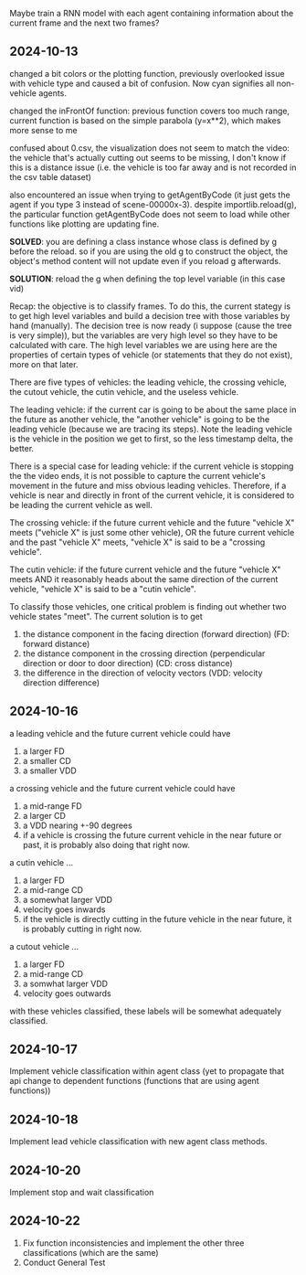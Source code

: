 Maybe train a RNN model with each agent containing information about the current frame and the next two frames?

## 2024-10-13

changed a bit colors or the plotting function, previously overlooked issue with vehicle type and caused a bit of confusion. Now cyan signifies all non-vehicle agents.

changed the inFrontOf function: previous function covers too much range, current function is based on the simple parabola (y=x**2), which makes more sense to me

confused about 0.csv, the visualization does not seem to match the video: the vehicle that's actually cutting out seems to be missing, I don't know if this is a distance issue (i.e. the vehicle is too far away and is not recorded in the csv table dataset)

also encountered an issue when trying to getAgentByCode (it just gets the agent if you type 3 instead of scene-00000x-3). despite importlib.reload(g), the particular function getAgentByCode does not seem to load while other functions like plotting are updating fine.

**SOLVED**: you are defining a class instance whose class is defined by g before the reload. so if you are using the old g to construct the object, the object's method content will not update even if you reload g afterwards.

**SOLUTION**: reload the g when defining the top level variable (in this case vid)

Recap: the objective is to classify frames. To do this, the current stategy is to get high level variables and build a decision tree with those variables by hand (manually). The decision tree is now ready (i suppose (cause the tree is very simple)), but the variables are very high level so they have to be calculated with care. The high level variables we are using here are the properties of certain types of vehicle (or statements that they do not exist), more on that later.

There are five types of vehicles: the leading vehicle, the crossing vehicle, the cutout vehicle, the cutin vehicle, and the useless vehicle.

The leading vehicle: if the current car is going to be about the same place in the future as another vehicle, the "another vehicle" is going to be the leading vehicle (because we are tracing its steps). Note the leading vehicle is the vehicle in the position we get to first, so the less timestamp delta, the better.

There is a special case for leading vehicle: if the current vehicle is stopping the the video ends, it is not possible to capture the current vehicle's movement in the future and miss obvious leading vehicles. Therefore, if a vehicle is near and directly in front of the current vehicle, it is considered to be leading the current vehicle as well.

The crossing vehicle: if the future current vehicle and the future "vehicle X" meets ("vehicle X" is just some other vehicle), OR the future current vehicle and the past "vehicle X" meets, "vehicle X" is said to be a "crossing vehicle". 

The cutin vehicle: if the future current vehicle and the future "vehicle X" meets AND it reasonably heads about the same direction of the current vehicle, "vehicle X" is said to be a "cutin vehicle".

To classify those vehicles, one critical problem is finding out whether two vehicle states "meet". The current solution is to get
1. the distance component in the facing direction (forward direction) (FD: forward distance)
2. the distance component in the crossing direction (perpendicular direction or door to door direction) (CD: cross distance)
3. the difference in the direction of velocity vectors (VDD: velocity direction difference)

## 2024-10-16

a leading vehicle and the future current vehicle could have
1. a larger FD
2. a smaller CD
3. a smaller VDD

a crossing vehicle and the future current vehicle could have
1. a mid-range FD
2. a larger CD
3. a VDD nearing +-90 degrees
4. if a vehicle is crossing the future current vehicle in the near future or past, it is probably also doing that right now.

a cutin vehicle ...
1. a larger FD
2. a mid-range CD
3. a somewhat larger VDD
4. velocity goes inwards
5. if the vehicle is directly cutting in the future vehicle in the near future, it is probably cutting in right now.

a cutout vehicle ...
1. a larger FD
2. a mid-range CD
3. a somwhat larger VDD
4. velocity goes outwards

with these vehicles classified, these labels will be somewhat adequately classified.

## 2024-10-17

Implement vehicle classification within agent class (yet to propagate that api change to dependent functions (functions that are using agent functions))

## 2024-10-18

Implement lead vehicle classification with new agent class methods.

## 2024-10-20

Implement stop and wait classification

## 2024-10-22

1. Fix function inconsistencies and implement the other three classifications (which are the same)
2. Conduct General Test